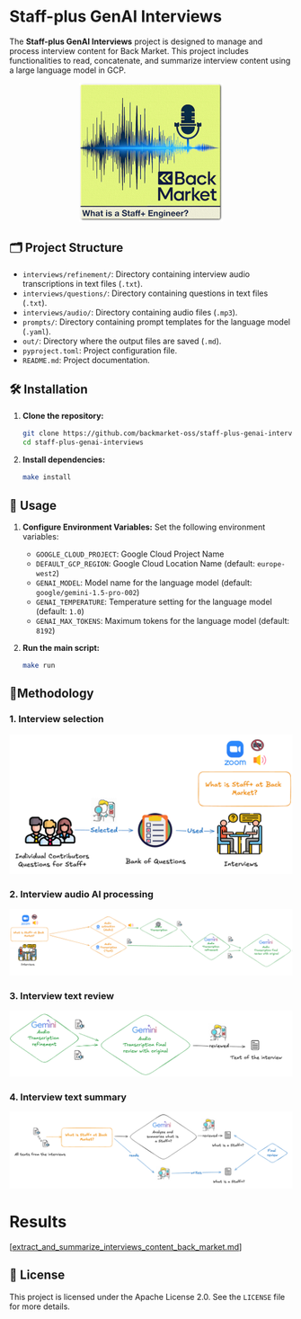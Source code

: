 # Staff-plus GenAI Interviews

The **Staff-plus GenAI Interviews** project is designed to manage and process interview content for Back Market. This project includes functionalities to read, concatenate, and summarize interview content using a large language model in GCP.

<p align="center">
    <img src="logo.png" alt="Alt text" width="256"/>
</p>

## 🗂️ Project Structure

- `interviews/refinement/`: Directory containing interview audio transcriptions in text files (`.txt`).
- `interviews/questions/`: Directory containing questions in text files (`.txt`).
- `interviews/audio/`: Directory containing audio files (`.mp3`).
- `prompts/`: Directory containing prompt templates for the language model (`.yaml`).
- `out/`: Directory where the output files are saved (`.md`).
- `pyproject.toml`: Project configuration file.
- `README.md`: Project documentation.

## 🛠️ Installation

1. **Clone the repository:**
    ```sh
    git clone https://github.com/backmarket-oss/staff-plus-genai-interviews.git
    cd staff-plus-genai-interviews
    ```

2. **Install dependencies:**
    ```sh
    make install
    ```

## 🚀 Usage

1. **Configure Environment Variables:**
   Set the following environment variables:
   - `GOOGLE_CLOUD_PROJECT`: Google Cloud Project Name
   - `DEFAULT_GCP_REGION`: Google Cloud Location Name (default: `europe-west2`)
   - `GENAI_MODEL`: Model name for the language model (default: `google/gemini-1.5-pro-002`)
   - `GENAI_TEMPERATURE`: Temperature setting for the language model (default: `1.0`)
   - `GENAI_MAX_TOKENS`: Maximum tokens for the language model (default: `8192`)

2. **Run the main script:**
    ```sh
    make run
    ```

## 🧪Methodology
### 1. Interview selection
[![Image](interviews/methodology/1.Interview_selection.png)](interviews/methodology/1.Interview_selection.png)
### 2. Interview audio AI processing
[![Image](interviews/methodology/2.Interview_audio_ai_processing.png)](interviews/methodology/2.Interview_audio_ai_processing.png)
### 3. Interview text review
[![Image](interviews/methodology/3.Interview_text_review.png)](interviews/methodology/3.Interview_text_review.png)
### 4. Interview text summary
[![Image](interviews/methodology/4.Interview_text_summary.png)](interviews/methodology/4.Interview_text_summary.png)

# Results
[[extract_and_summarize_interviews_content_back_market.md](out/extract_and_summarize_interviews_content_back_market.md)]

## 📜 License

This project is licensed under the Apache License 2.0. See the `LICENSE` file for more details.
